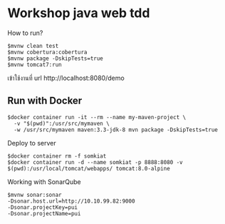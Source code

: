 # Workshop java web tdd

How to run?
```
$mvnw clean test
$mvnw cobertura:cobertura
$mvnw package -DskipTests=true
$mvnw tomcat7:run
```

เข้าใช้งานที่ url http://localhost:8080/demo

## Run with Docker
```
$docker container run -it --rm --name my-maven-project \
  -v "$(pwd)":/usr/src/mymaven \
  -w /usr/src/mymaven maven:3.3-jdk-8 mvn package -DskipTests=true
```

Deploy to server
```
$docker container rm -f somkiat
$docker container run -d --name somkiat -p 8888:8080 -v $(pwd):/usr/local/tomcat/webapps/ tomcat:8.0-alpine
```

Working with SonarQube
```
$mvnw sonar:sonar 
-Dsonar.host.url=http://10.10.99.82:9000 
-Dsonar.projectKey=pui 
-Dsonar.projectName=pui
```
